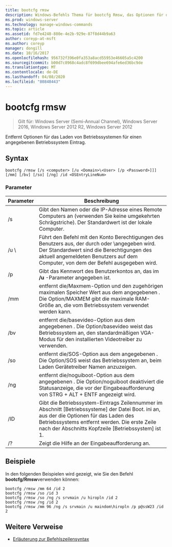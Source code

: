 ```yaml
---
title: bootcfg rmsw
description: Windows-Befehls Thema für bootcfg Rmsw, das Optionen für das Laden von Betriebssystemen für einen angegebenen Betriebssystem Eintrag entfernt.
ms.prod: windows-server
ms.technology: manage-windows-commands
ms.topic: article
ms.assetid: fd7e4248-880e-4e2b-929e-87f8d44b9a63
author: coreyp-at-msft
ms.author: coreyp
manager: dongill
ms.date: 10/16/2017
ms.openlocfilehash: 956732f396e0fa353a8acd55953e46605a5c4200
ms.sourcegitcommit: b00d7c8968c4adc8f699dbee694afe6ed36bc9de
ms.translationtype: MT
ms.contentlocale: de-DE
ms.lasthandoff: 04/08/2020
ms.locfileid: "80848443"
---
```

# <a name="bootcfg-rmsw"></a>bootcfg rmsw

>Gilt für: Windows Server (Semi-Annual Channel), Windows Server 2016, Windows Server 2012 R2, Windows Server 2012

Entfernt Optionen für das Laden von Betriebssystemen für einen angegebenen Betriebssystem Eintrag.

## <a name="syntax"></a>Syntax
```
bootcfg /rmsw [/s <computer> [/u <Domain>\<User> [/p <Password>]]] [/mm] [/bv] [/so] [/ng] /id <OSEntryLineNum>
```
### <a name="parameters"></a>Parameter

|      Parameter       |                                                                                                      Beschreibung                                                                                                       |
|----------------------|------------------------------------------------------------------------------------------------------------------------------------------------------------------------------------------------------------------------|
|    /s <computer>     |                                                   Gibt den Namen oder die IP-Adresse eines Remote Computers an (verwenden Sie keine umgekehrten Schrägstriche). Der Standardwert ist der lokale Computer.                                                   |
| /u <Domain>\\<User>  |          Führt den Befehl mit den Konto Berechtigungen des Benutzers aus, der durch <User> oder <Domain>\\<User>angegeben wird. Der Standardwert sind die Berechtigungen des aktuell angemeldeten Benutzers auf dem Computer, von dem der Befehl ausgegeben wird.          |
|    /p <Password>     |                                                                 Gibt das Kennwort des Benutzerkontos an, das im **/u** -Parameter angegeben ist.                                                                  |
|         /mm          |           entfernt die/Maxmem-Option und den zugehörigen maximalen Speicher Wert aus dem angegebenen <OSEntryLineNum>. Die Option/MAXMEM gibt die maximale RAM-Größe an, die vom Betriebssystem verwendet werden kann.            |
|         /bv          |                     entfernt die/basevideo-Option aus dem angegebenen <OSEntryLineNum>. Die Option/basevideo weist das Betriebssystem an, den standardmäßigen VGA-Modus für den installierten Videotreiber zu verwenden.                     |
|         /so          |                         entfernt die/SOS-Option aus dem angegebenen <OSEntryLineNum>. Die Option/SOS weist das Betriebssystem an, beim Laden Gerätetreiber Namen anzuzeigen.                          |
|         /ng          |                         entfernt die/noguiboot-Option aus dem angegebenen <OSEntryLineNum>. Die Option/noguiboot deaktiviert die Statusanzeige, die vor der Eingabeaufforderung von STRG + ALT + ENTF angezeigt wird.                          |
| /ID <OSEntryLineNum> | Gibt die Betriebssystem-Eintrags Zeilennummer im Abschnitt [Betriebssysteme] der Datei Boot. ini an, aus der die Optionen für das Laden des Betriebssystems entfernt werden. Die erste Zeile nach der Abschnitts Kopfzeile [Betriebssystem] ist 1. |
|          /?          |                                                                                          Zeigt die Hilfe an der Eingabeaufforderung an.                                                                                          |

## <a name="examples"></a><a name=BKMK_examples></a>Beispiele
In den folgenden Beispielen wird gezeigt, wie Sie den Befehl **bootcfg/Rmsw**verwenden können:
```
bootcfg /rmsw /mm 64 /id 2 
bootcfg /rmsw /so /id 3 
bootcfg /rmsw /so /ng /s srvmain /u hiropln /id 2 
bootcfg /rmsw /ng /id 2 
bootcfg /rmsw /mm 96 /ng /s srvmain /u maindom\hiropln /p p@ssW23 /id 2       
```
## <a name="additional-references"></a>Weitere Verweise
- [Erläuterung zur Befehlszeilensyntax](command-line-syntax-key.md)
